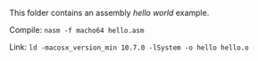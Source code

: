 This folder contains an assembly *hello world* example.


Compile: `nasm -f macho64 hello.asm`

Link: `ld -macosx_version_min 10.7.0 -lSystem -o hello hello.o`
